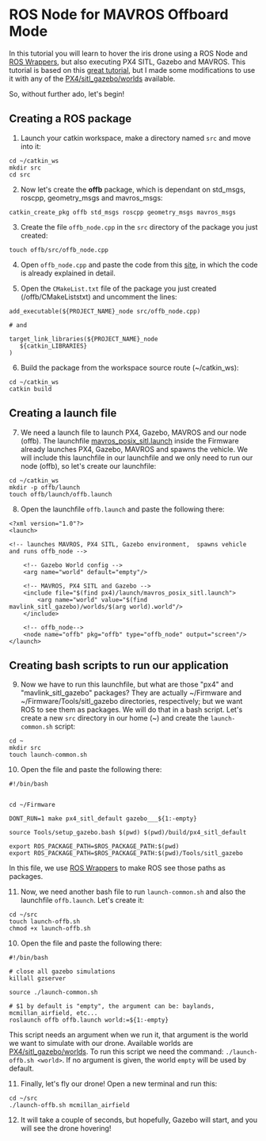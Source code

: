 # ROS Node for MAVROS Offboard Mode

In this tutorial you will learn to hover the iris drone using a ROS Node and [ROS Wrappers](https://dev.px4.io/master/en/simulation/ros_interface.html#launching-gazebo-with-ros-wrappers), but also executing PX4 SITL, Gazebo and MAVROS. This tutorial is based on this [great tutorial](https://darienmt.com/autonomous-flight/2018/11/25/px4-sitl-ros-example.html), but I made some modifications to use it with any of the [PX4/sitl_gazebo/worlds](https://dev.px4.io/master/en/simulation/gazebo_worlds.html) available. 

So, without further ado, let's begin!

## Creating a ROS package

1. Launch your catkin workspace, make a directory named `src` and move into it:

```
cd ~/catkin_ws
mkdir src
cd src
```

2. Now let's create the **offb** package, which is dependant on std_msgs, roscpp, geometry_msgs and mavros_msgs:

```
catkin_create_pkg offb std_msgs roscpp geometry_msgs mavros_msgs
```

3. Create the file `offb_node.cpp` in the `src` directory of the package you just created: 

```
touch offb/src/offb_node.cpp
```

4. Open `offb_node.cpp` and paste the code from this [site](https://dev.px4.io/master/en/ros/mavros_offboard.html), in which the code is already explained in detail.

5. Open the `CMakeList.txt` file of the package you just created (/offb/CMakeListstxt) and uncomment the lines:

```
add_executable(${PROJECT_NAME}_node src/offb_node.cpp)

# and 

target_link_libraries(${PROJECT_NAME}_node
   ${catkin_LIBRARIES}
)
```

6. Build the package from the workspace source route (~/catkin_ws):

```
cd ~/catkin_ws
catkin build
```

## Creating a launch file

7.  We need a launch file to launch PX4, Gazebo, MAVROS and our node (offb). The launchfile [mavros_posix_sitl.launch](https://github.com/PX4/Firmware/blob/master/launch/mavros_posix_sitl.launch) inside the Firmware already launches PX4, Gazebo, MAVROS and spawns the vehicle. We will include this launchfile in our launchfile and we only need to run our node (offb), so let's create our launchfile:

```
cd ~/catkin_ws
mkdir -p offb/launch
touch offb/launch/offb.launch
```

8. Open the launchfile `offb.launch` and paste the following there:
```
<?xml version="1.0"?>
<launch>

<!-- launches MAVROS, PX4 SITL, Gazebo environment,  spawns vehicle and runs offb_node -->
    
    <!-- Gazebo World config -->    
    <arg name="world" default="empty"/>

    <!-- MAVROS, PX4 SITL and Gazebo -->
    <include file="$(find px4)/launch/mavros_posix_sitl.launch">
        <arg name="world" value="$(find mavlink_sitl_gazebo)/worlds/$(arg world).world"/>
    </include>
    
    <!-- offb_node-->
    <node name="offb" pkg="offb" type="offb_node" output="screen"/>
</launch>
```

## Creating bash scripts to run our application

9. Now we have to run this launchfile, but what are those "px4" and "mavlink_sitl_gazebo" packages? They are actually ~/Firmware and ~/Firmware/Tools/sitl_gazebo directories, respectively; but we want ROS to see them as packages. We will do that in a bash script. Let's create a new `src` directory in our home (~) and create the `launch-common.sh` script: 
```
cd ~
mkdir src
touch launch-common.sh
```

10. Open the file and paste the following there:

```
#!/bin/bash


cd ~/Firmware

DONT_RUN=1 make px4_sitl_default gazebo___${1:-empty}

source Tools/setup_gazebo.bash $(pwd) $(pwd)/build/px4_sitl_default

export ROS_PACKAGE_PATH=$ROS_PACKAGE_PATH:$(pwd)
export ROS_PACKAGE_PATH=$ROS_PACKAGE_PATH:$(pwd)/Tools/sitl_gazebo
```

In this file, we use [ROS Wrappers](https://dev.px4.io/master/en/simulation/ros_interface.html#launching-gazebo-with-ros-wrappers) to make ROS see those paths as packages.

11. Now, we need another bash file to run `launch-common.sh` and also the launchfile `offb.launch`. Let's create it:

```
cd ~/src
touch launch-offb.sh
chmod +x launch-offb.sh
```

10. Open the file and paste the following there:

```
#!/bin/bash

# close all gazebo simulations
killall gzserver 

source ./launch-common.sh

# $1 by default is "empty", the argument can be: baylands, mcmillan_airfield, etc...
roslaunch offb offb.launch world:=${1:-empty}
```

This script needs an argument when we run it, that argument is the world we want to simulate with our drone. Available worlds are [PX4/sitl_gazebo/worlds](https://dev.px4.io/master/en/simulation/gazebo_worlds.html). To run this script we need the command: `./launch-offb.sh <world>`. If no argument is given, the world `empty` will be used by default.

11. Finally, let's fly our drone! Open a new terminal and run this:
```
cd ~/src
./launch-offb.sh mcmillan_airfield
```

12. It will take a couple of seconds, but hopefully, Gazebo will start, and you will see the drone hovering!